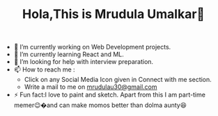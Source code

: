 # <div align="center" font-size="24px">Hola,This is Mrudula Umalkar👋</div>
<br>

- 🔭 I’m currently working on Web Development projects.
- 🌱 I’m currently learning React and ML.
- 🤔 I’m looking for help with interview preparation.
- 📫 How to reach me : 
     <ul>
  <li>Click on any Social Media Icon given in Connect with me section.</li>
     <li>Write a mail to me on <a href="mrudulau30@gmail.com">mrudulau30@gmail.com</a></li>
  </ul>
- ⚡ Fun fact:I love to paint and sketch. Apart from this I am part-time memer😉�and can make momos better than dolma aunty😆

